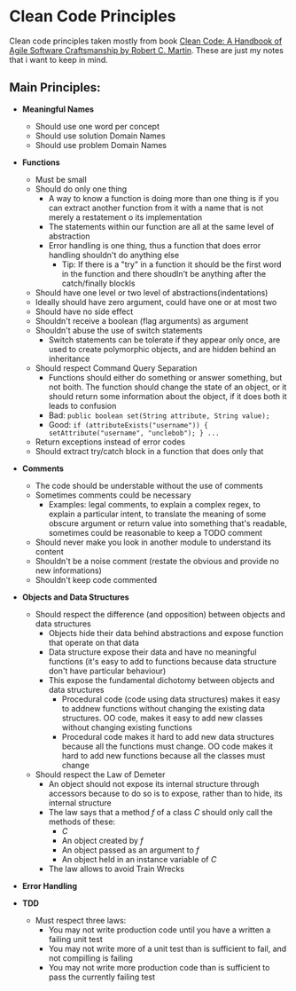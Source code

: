 # Clean Code Principles
Clean code principles taken mostly from book [Clean Code: A Handbook of Agile Software Craftsmanship by Robert C. Martin](http://www.amazon.co.uk/Clean-Code-Handbook-Software-Craftsmanship/dp/0132350882). These are just my notes that i want to keep in mind.

## Main Principles:
- **Meaningful Names**
    - Should use one word per concept
    - Should use solution Domain Names
    - Should use problem Domain Names

- **Functions**
    - Must be small
    - Should do only one thing
        - A way to know a function is doing more than one thing is if you can extract another function from it with a name that is not merely a restatement o its implementation
        - The statements within our function are all at the same level of abstraction 
        - Error handling is one thing, thus a function that does error handling shouldn't do anything else
            - Tip: If there is a "try" in a function it should be the first word in the function and there shoudln't be anything after the catch/finally blockls
    - Should have one level or two level of abstractions(indentations) 
    - Ideally should have zero argument, could have one or at most two
    - Should have no side effect
    - Shouldn't receive a boolean (flag arguments) as argument
    - Shouldn't abuse the use of switch statements
        - Switch statements can be tolerate if they appear only once, are used to create polymorphic objects, and are hidden behind an inheritance
    - Should respect Command Query Separation
        - Functions should either do something or answer something, but not boith. The function should change the state of an object, or it should return some information about the object, if it does both it leads to confusion
        - Bad:  ```
                   public boolean set(String attribute, String value);
                   ```
        - Good: ```
                  if (attributeExists("username")) {
                  setAttribute("username", "unclebob");
                  }
                  ...
                       ``` 
    - Return exceptions instead of error codes
    - Should extract try/catch block in a function that does only that

- **Comments**
    - The code should be understable without the use of comments
    - Sometimes comments could be necessary
        - Examples: legal comments, to explain a complex regex, to explain a particular intent, to translate the meaning of some obscure argument or return value into something that's readable, sometimes could be reasonable to keep a TODO comment
    - Should never make you look in another module to understand its content
    - Shouldn't be a noise comment (restate the obvious and provide no new informations)
    - Shouldn't keep code commented

- **Objects and Data Structures**
    - Should respect the difference (and opposition) between objects and data structures
        - Objects hide their data behind abstractions and expose function that operate on that data
        - Data structure expose their data and have no meaningful functions (it's easy to add to functions because data structure don't have particular behaviour)
        - This expose the fundamental dichotomy between objects and data structures
            - Procedural code (code using data structures) makes it easy to addnew functions without changing the existing data structures. OO code, makes it easy to add new classes without changing existing functions
            - Procedural code makes it hard to add new data structures because all the functions must change. OO code makes it hard to add new functions because all the classes must change
    - Should respect the Law of Demeter
        - An object should not expose its internal structure through accessors because to do so is to expose, rather than to hide, its internal structure
        - The law says that a method *f* of a class *C* should only call the methods of these:
            - *C*
            - An object created by *f*
            - An object passed as an argument to *f*
            - An object held in an instance variable of *C*
        - The law allows to avoid Train Wrecks

- **Error Handling**
- **TDD**
    - Must respect three laws:
        - You may not write production code until you have a written a failing unit test
        - You may not write more of a unit test than is sufficient to fail, and not compilling is failing
        - You may not write more production code than is sufficient to pass the currently failing test

